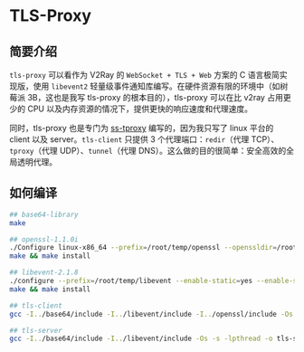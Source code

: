 # TLS-Proxy
## 简要介绍
`tls-proxy` 可以看作为 V2Ray 的 `WebSocket + TLS + Web` 方案的 C 语言极简实现版，使用 `libevent2` 轻量级事件通知库编写。在硬件资源有限的环境中（如树莓派 3B，这也是我写 tls-proxy 的根本目的），tls-proxy 可以在比 v2ray 占用更少的 CPU 以及内存资源的情况下，提供更快的响应速度和代理速度。

同时，tls-proxy 也是专门为 [ss-tproxy](https://github.com/zfl9/ss-tproxy) 编写的，因为我只写了 linux 平台的 client 以及 server。`tls-client` 只提供 3 个代理端口：`redir`（代理 TCP）、`tproxy`（代理 UDP）、`tunnel`（代理 DNS）。这么做的目的很简单：安全高效的全局透明代理。

## 如何编译
```bash
## base64-library
make

## openssl-1.1.0i
./Configure linux-x86_64 --prefix=/root/temp/openssl --openssldir=/root/temp/openssl no-ssl2 no-ssl3 no-shared
make && make install

## libevent-2.1.8
./configure --prefix=/root/temp/libevent --enable-static=yes --enable-shared=no CPPFLAGS='-I/root/temp/openssl/include' LDFLAGS='-L/root/temp/openssl/lib' LIBS='-ldl -lssl -lcrypto'
make && make install

## tls-client
gcc -I../base64/include -I../libevent/include -I../openssl/include -Os -s -ldl -lpthread -o tls-client tls-client.c ../base64/lib/libbase64.o ../libevent/lib/libevent.a ../libevent/lib/libevent_openssl.a ../openssl/lib/libssl.a ../openssl/lib/libcrypto.a

## tls-server
gcc -I../base64/include -I../libevent/include -Os -s -lpthread -o tls-server tls-server.c ../base64/lib/libbase64.o ../libevent/lib/libevent.a
```
